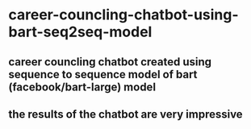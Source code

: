 # career-councling-chatbot-using-bart-seq2seq-model

## career councling chatbot created using sequence to sequence model of bart (facebook/bart-large) model 
## the results of the chatbot are very impressive
